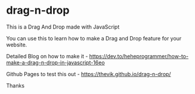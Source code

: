 # drag-n-drop
This is a Drag And Drop made with JavaScript

You can use this to learn how to make a Drag and Drop feature for your website.

Detailed Blog on how to make it - https://dev.to/heheprogrammer/how-to-make-a-drag-n-drop-in-javascript-16eo

Github Pages to test this out - https://thevik.github.io/drag-n-drop/

Thanks
